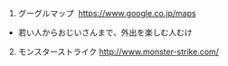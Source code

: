 1. グーグルマップ
  https://www.google.co.jp/maps
 * 若い人からおじいさんまで、外出を楽しむ人むけ
2. モンスターストライク
  http://www.monster-strike.com/
